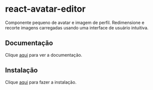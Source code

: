 # react-avatar-editor

Componente pequeno de avatar e imagem de perfil. Redimensione e recorte imagens carregadas usando uma interface de usuário intuitiva.

## Documentação

Clique [aqui](https://github.com/mosch/react-avatar-editor) para ver a documentação.

## Instalação

Clique [aqui](https://www.npmjs.com/package/react-avatar-editor) para fazer a instalação.